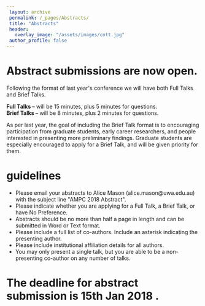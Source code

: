 ```yaml
---
 layout: archive
 permalink: /_pages/Abstracts/
 title: "Abstracts"
 header:
   overlay_image: "/assets/images/cott.jpg"
 author_profile: false  
---
```


# Abstract submissions are now open.

Following the format of last year's conference we will have both Full Talks and Brief Talks. 

<b> Full Talks </b> – will be 15 minutes, plus 5 minutes for questions.<br /> 
<b> Brief Talks </b> – will be 8 minutes, plus 2 minutes for questions. <br /> 

As per last year, the goal of including the Brief Talk format is to encouraging participation from graduate students, early career researchers, and people interested in presenting more preliminary findings. Graduate students are especially encouraged to apply for a Brief Talk, and will be given priority for them.

# guidelines

<ul>
<li>Please email your abstracts to Alice Mason (alice.mason@uwa.edu.au) with the subject line
"AMPC 2018 Abstract".</li> 
<li> Please indicate whether you are applying for a Full Talk, a Brief Talk, or have No Preference.</li> 
<li> Abstracts should be no more than half a page in length and can be submitted in Word or Text format.</li>
<li> Please include a full list of co-authors. Include an asterisk indicating the presenting author.</li>
<li> Please include institutional affiliation details for all authors.</li>
<li> You may only present a single talk, but you are able to be a non-presenting co-author on any number of talks.</li>
</ul>

# The deadline for abstract submission is <b> 15th Jan 2018 </b>. 

